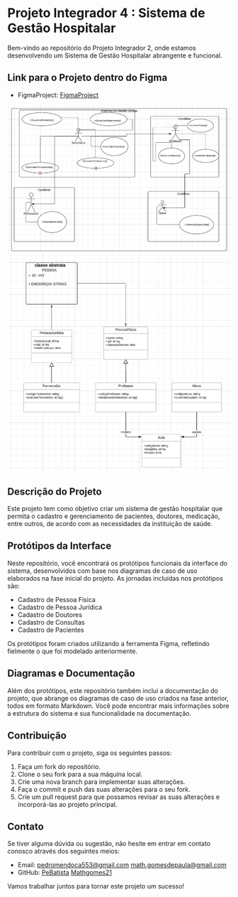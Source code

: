 # Projeto Integrador 4 : Sistema de Gestão Hospitalar 

Bem-vindo ao repositório do Projeto Integrador 2, onde estamos desenvolvendo um Sistema de Gestão Hospitalar abrangente e funcional.

## Link para o Projeto dentro do Figma

- FigmaProject: [FigmaProject](https://www.figma.com/file/PRS0xLXNDM3aNuHBNARfB6/PI---POO?type=design&node-id=0%3A1&mode=design&t=6dKz2CXJCKWjz3fy-1)

![UML](Casos%20de%20Uso%20Projeto%20Integrador.png)
![Casos de Uso](UML%20Projeto%20Integrador.png)

## Descrição do Projeto

Este projeto tem como objetivo criar um sistema de gestão hospitalar que permita o cadastro e gerenciamento de pacientes, doutores, medicação, entre outros, de acordo com as necessidades da instituição de saúde.

## Protótipos da Interface

Neste repositório, você encontrará os protótipos funcionais da interface do sistema, desenvolvidos com base nos diagramas de caso de uso elaborados na fase inicial do projeto. As jornadas incluídas nos protótipos são:

- Cadastro de Pessoa Física
- Cadastro de Pessoa Jurídica
- Cadastro de Doutores 
- Cadastro de Consultas 
- Cadastro de Pacientes 

Os protótipos foram criados utilizando a ferramenta Figma, refletindo fielmente o que foi modelado anteriormente.

## Diagramas e Documentação

Além dos protótipos, este repositório também inclui a documentação do projeto, que abrange os diagramas de caso de uso criados na fase anterior, todos em formato Markdown. Você pode encontrar mais informações sobre a estrutura do sistema e sua funcionalidade na documentação.

## Contribuição

Para contribuir com o projeto, siga os seguintes passos:

1. Faça um fork do repositório.
2. Clone o seu fork para a sua máquina local.
3. Crie uma nova branch para implementar suas alterações.
4. Faça o commit e push das suas alterações para o seu fork.
5. Crie um pull request para que possamos revisar as suas alterações e incorporá-las ao projeto principal.

## Contato

Se tiver alguma dúvida ou sugestão, não hesite em entrar em contato conosco através dos seguintes meios:

- Email: [pedromendoca553@gmail.com](mailto:pedromendoca553l@gmail.com)
[math.gomesdepaula@gmail.com](mailto:math.gomesdepaula@gmail.com)
- GitHub: [PeBatista](https://github.com/PeBatista)
[Mathgomes21](HTTPS://github.com/Mathgomes21)

Vamos trabalhar juntos para tornar este projeto um sucesso!

